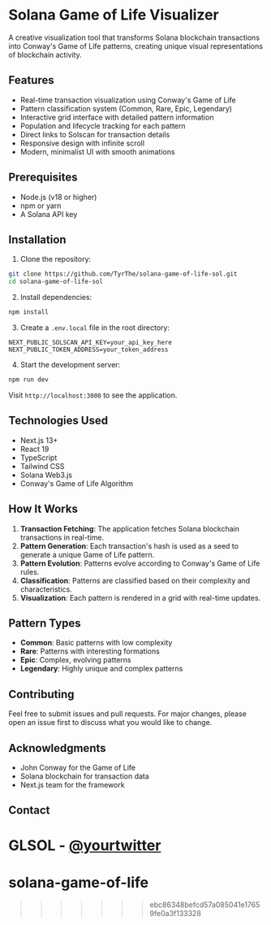 
# Solana Game of Life Visualizer

A creative visualization tool that transforms Solana blockchain transactions into Conway's Game of Life patterns, creating unique visual representations of blockchain activity.

## Features

- Real-time transaction visualization using Conway's Game of Life
- Pattern classification system (Common, Rare, Epic, Legendary)
- Interactive grid interface with detailed pattern information
- Population and lifecycle tracking for each pattern
- Direct links to Solscan for transaction details
- Responsive design with infinite scroll
- Modern, minimalist UI with smooth animations

## Prerequisites

- Node.js (v18 or higher)
- npm or yarn
- A Solana API key

## Installation

1. Clone the repository:
```bash
git clone https://github.com/TyrThe/solana-game-of-life-sol.git
cd solana-game-of-life-sol
```

2. Install dependencies:
```bash
npm install
```

3. Create a `.env.local` file in the root directory:
```env
NEXT_PUBLIC_SOLSCAN_API_KEY=your_api_key_here
NEXT_PUBLIC_TOKEN_ADDRESS=your_token_address
```

4. Start the development server:
```bash
npm run dev
```

Visit `http://localhost:3000` to see the application.


## Technologies Used

- Next.js 13+
- React 19
- TypeScript
- Tailwind CSS
- Solana Web3.js
- Conway's Game of Life Algorithm

## How It Works

1. **Transaction Fetching**: The application fetches Solana blockchain transactions in real-time.
2. **Pattern Generation**: Each transaction's hash is used as a seed to generate a unique Game of Life pattern.
3. **Pattern Evolution**: Patterns evolve according to Conway's Game of Life rules.
4. **Classification**: Patterns are classified based on their complexity and characteristics.
5. **Visualization**: Each pattern is rendered in a grid with real-time updates.

## Pattern Types

- **Common**: Basic patterns with low complexity
- **Rare**: Patterns with interesting formations
- **Epic**: Complex, evolving patterns
- **Legendary**: Highly unique and complex patterns

## Contributing

Feel free to submit issues and pull requests. For major changes, please open an issue first to discuss what you would like to change.

## Acknowledgments

- John Conway for the Game of Life
- Solana blockchain for transaction data
- Next.js team for the framework

## Contact

GLSOL - [@yourtwitter](https://x.com/GameLifeSOL)
=======
# solana-game-of-life
>>>>>>> ebc86348befcd57a085041e17659fe0a3f133328
